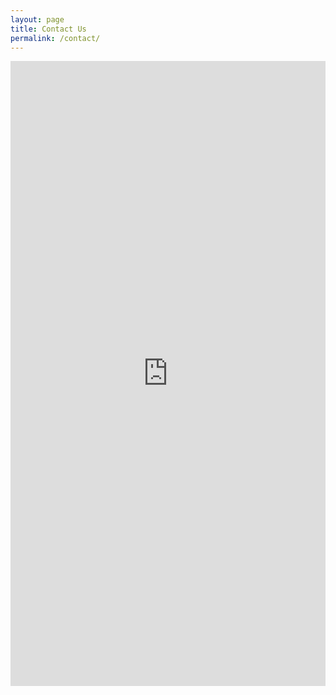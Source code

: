 ```yaml
---
layout: page
title: Contact Us
permalink: /contact/
---
```


<iframe width="100%" height="1000px" src="https://forms.office.com/Pages/ResponsePage.aspx?id=DQSIkWdsW0yxEjajBLZtrQAAAAAAAAAAAAN__n4OYshUMUlZVjdQTFhXWFJVOExFV01TMDU2MDlRNC4u&embed=true" frameborder="0" marginwidth="0" marginheight="0" style="border: none; max-width:100%; max-height:100vh" allowfullscreen webkitallowfullscreen mozallowfullscreen msallowfullscreen> </iframe>

